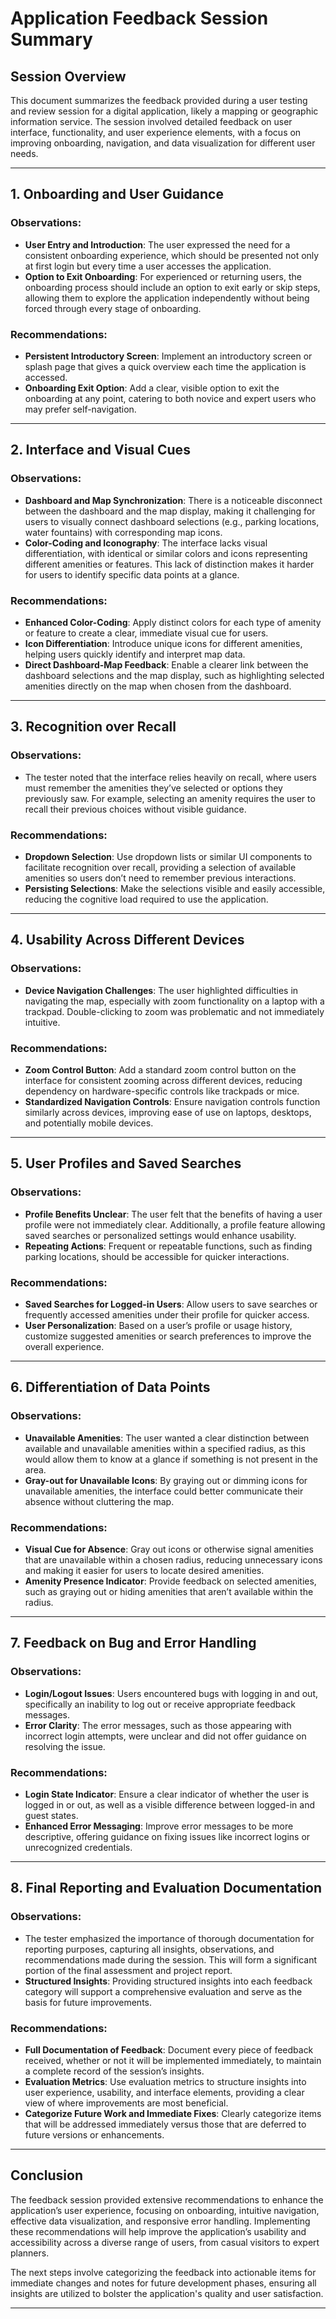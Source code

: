 # Application Feedback Session Summary

## Session Overview

This document summarizes the feedback provided during a user testing and review session for a digital application, likely a mapping or geographic information service. The session involved detailed feedback on user interface, functionality, and user experience elements, with a focus on improving onboarding, navigation, and data visualization for different user needs.

---

## 1. Onboarding and User Guidance

### Observations:

- **User Entry and Introduction**: The user expressed the need for a consistent onboarding experience, which should be presented not only at first login but every time a user accesses the application.
- **Option to Exit Onboarding**: For experienced or returning users, the onboarding process should include an option to exit early or skip steps, allowing them to explore the application independently without being forced through every stage of onboarding.

### Recommendations:

- **Persistent Introductory Screen**: Implement an introductory screen or splash page that gives a quick overview each time the application is accessed.
- **Onboarding Exit Option**: Add a clear, visible option to exit the onboarding at any point, catering to both novice and expert users who may prefer self-navigation.

---

## 2. Interface and Visual Cues

### Observations:

- **Dashboard and Map Synchronization**: There is a noticeable disconnect between the dashboard and the map display, making it challenging for users to visually connect dashboard selections (e.g., parking locations, water fountains) with corresponding map icons.
- **Color-Coding and Iconography**: The interface lacks visual differentiation, with identical or similar colors and icons representing different amenities or features. This lack of distinction makes it harder for users to identify specific data points at a glance.

### Recommendations:

- **Enhanced Color-Coding**: Apply distinct colors for each type of amenity or feature to create a clear, immediate visual cue for users.
- **Icon Differentiation**: Introduce unique icons for different amenities, helping users quickly identify and interpret map data.
- **Direct Dashboard-Map Feedback**: Enable a clearer link between the dashboard selections and the map display, such as highlighting selected amenities directly on the map when chosen from the dashboard.

---

## 3. Recognition over Recall

### Observations:

- The tester noted that the interface relies heavily on recall, where users must remember the amenities they’ve selected or options they previously saw. For example, selecting an amenity requires the user to recall their previous choices without visible guidance.

### Recommendations:

- **Dropdown Selection**: Use dropdown lists or similar UI components to facilitate recognition over recall, providing a selection of available amenities so users don’t need to remember previous interactions.
- **Persisting Selections**: Make the selections visible and easily accessible, reducing the cognitive load required to use the application.

---

## 4. Usability Across Different Devices

### Observations:

- **Device Navigation Challenges**: The user highlighted difficulties in navigating the map, especially with zoom functionality on a laptop with a trackpad. Double-clicking to zoom was problematic and not immediately intuitive.

### Recommendations:

- **Zoom Control Button**: Add a standard zoom control button on the interface for consistent zooming across different devices, reducing dependency on hardware-specific controls like trackpads or mice.
- **Standardized Navigation Controls**: Ensure navigation controls function similarly across devices, improving ease of use on laptops, desktops, and potentially mobile devices.

---

## 5. User Profiles and Saved Searches

### Observations:

- **Profile Benefits Unclear**: The user felt that the benefits of having a user profile were not immediately clear. Additionally, a profile feature allowing saved searches or personalized settings would enhance usability.
- **Repeating Actions**: Frequent or repeatable functions, such as finding parking locations, should be accessible for quicker interactions.

### Recommendations:

- **Saved Searches for Logged-in Users**: Allow users to save searches or frequently accessed amenities under their profile for quicker access.
- **User Personalization**: Based on a user’s profile or usage history, customize suggested amenities or search preferences to improve the overall experience.

---

## 6. Differentiation of Data Points

### Observations:

- **Unavailable Amenities**: The user wanted a clear distinction between available and unavailable amenities within a specified radius, as this would allow them to know at a glance if something is not present in the area.
- **Gray-out for Unavailable Icons**: By graying out or dimming icons for unavailable amenities, the interface could better communicate their absence without cluttering the map.

### Recommendations:

- **Visual Cue for Absence**: Gray out icons or otherwise signal amenities that are unavailable within a chosen radius, reducing unnecessary icons and making it easier for users to locate desired amenities.
- **Amenity Presence Indicator**: Provide feedback on selected amenities, such as graying out or hiding amenities that aren’t available within the radius.

---

## 7. Feedback on Bug and Error Handling

### Observations:

- **Login/Logout Issues**: Users encountered bugs with logging in and out, specifically an inability to log out or receive appropriate feedback messages.
- **Error Clarity**: The error messages, such as those appearing with incorrect login attempts, were unclear and did not offer guidance on resolving the issue.

### Recommendations:

- **Login State Indicator**: Ensure a clear indicator of whether the user is logged in or out, as well as a visible difference between logged-in and guest states.
- **Enhanced Error Messaging**: Improve error messages to be more descriptive, offering guidance on fixing issues like incorrect logins or unrecognized credentials.

---

## 8. Final Reporting and Evaluation Documentation

### Observations:

- The tester emphasized the importance of thorough documentation for reporting purposes, capturing all insights, observations, and recommendations made during the session. This will form a significant portion of the final assessment and project report.
- **Structured Insights**: Providing structured insights into each feedback category will support a comprehensive evaluation and serve as the basis for future improvements.

### Recommendations:

- **Full Documentation of Feedback**: Document every piece of feedback received, whether or not it will be implemented immediately, to maintain a complete record of the session’s insights.
- **Evaluation Metrics**: Use evaluation metrics to structure insights into user experience, usability, and interface elements, providing a clear view of where improvements are most beneficial.
- **Categorize Future Work and Immediate Fixes**: Clearly categorize items that will be addressed immediately versus those that are deferred to future versions or enhancements.

---

## Conclusion

The feedback session provided extensive recommendations to enhance the application’s user experience, focusing on onboarding, intuitive navigation, effective data visualization, and responsive error handling. Implementing these recommendations will help improve the application’s usability and accessibility across a diverse range of users, from casual visitors to expert planners.

The next steps involve categorizing the feedback into actionable items for immediate changes and notes for future development phases, ensuring all insights are utilized to bolster the application's quality and user satisfaction.

---
